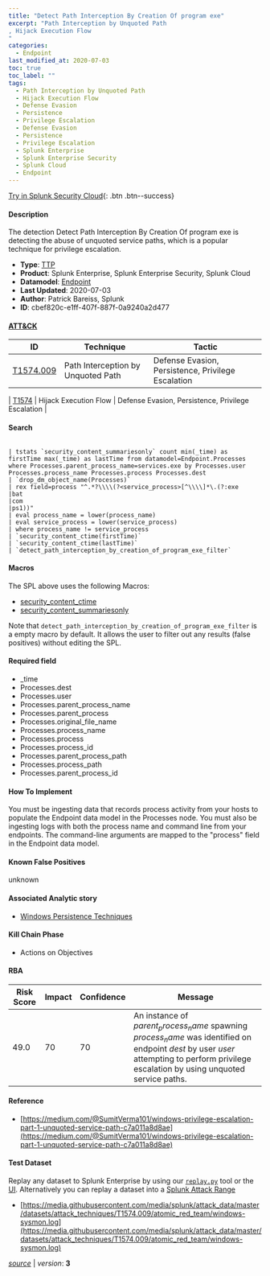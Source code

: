 ```yaml
---
title: "Detect Path Interception By Creation Of program exe"
excerpt: "Path Interception by Unquoted Path
, Hijack Execution Flow
"
categories:
  - Endpoint
last_modified_at: 2020-07-03
toc: true
toc_label: ""
tags:
  - Path Interception by Unquoted Path
  - Hijack Execution Flow
  - Defense Evasion
  - Persistence
  - Privilege Escalation
  - Defense Evasion
  - Persistence
  - Privilege Escalation
  - Splunk Enterprise
  - Splunk Enterprise Security
  - Splunk Cloud
  - Endpoint
---
```




[Try in Splunk Security Cloud](https://www.splunk.com/en_us/cyber-security.html){: .btn .btn--success}

#### Description

The detection Detect Path Interception By Creation Of program exe is detecting the abuse of unquoted service paths, which is a popular technique for privilege escalation. 

- **Type**: [TTP](https://github.com/splunk/security_content/wiki/object-Analytic-Types)
- **Product**: Splunk Enterprise, Splunk Enterprise Security, Splunk Cloud
- **Datamodel**: [Endpoint](https://docs.splunk.com/Documentation/CIM/latest/User/Endpoint)
- **Last Updated**: 2020-07-03
- **Author**: Patrick Bareiss, Splunk
- **ID**: cbef820c-e1ff-407f-887f-0a9240a2d477


#### [ATT&CK](https://attack.mitre.org/)

| ID             | Technique        |  Tactic             |
| -------------- | ---------------- |-------------------- |
| [T1574.009](https://attack.mitre.org/techniques/T1574/009/) | Path Interception by Unquoted Path | Defense Evasion, Persistence, Privilege Escalation |

| [T1574](https://attack.mitre.org/techniques/T1574/) | Hijack Execution Flow | Defense Evasion, Persistence, Privilege Escalation |

#### Search

```

| tstats `security_content_summariesonly` count min(_time) as firstTime max(_time) as lastTime from datamodel=Endpoint.Processes where Processes.parent_process_name=services.exe by Processes.user Processes.process_name Processes.process Processes.dest 
| `drop_dm_object_name(Processes)` 
| rex field=process "^.*?\\\\(?<service_process>[^\\\\]*\.(?:exe
|bat
|com
|ps1))" 
| eval process_name = lower(process_name) 
| eval service_process = lower(service_process) 
| where process_name != service_process 
| `security_content_ctime(firstTime)` 
| `security_content_ctime(lastTime)` 
| `detect_path_interception_by_creation_of_program_exe_filter`
```

#### Macros
The SPL above uses the following Macros:
* [security_content_ctime](https://github.com/splunk/security_content/blob/develop/macros/security_content_ctime.yml)
* [security_content_summariesonly](https://github.com/splunk/security_content/blob/develop/macros/security_content_summariesonly.yml)

Note that `detect_path_interception_by_creation_of_program_exe_filter` is a empty macro by default. It allows the user to filter out any results (false positives) without editing the SPL.

#### Required field
* _time
* Processes.dest
* Processes.user
* Processes.parent_process_name
* Processes.parent_process
* Processes.original_file_name
* Processes.process_name
* Processes.process
* Processes.process_id
* Processes.parent_process_path
* Processes.process_path
* Processes.parent_process_id


#### How To Implement
You must be ingesting data that records process activity from your hosts to populate the Endpoint data model in the Processes node. You must also be ingesting logs with both the process name and command line from your endpoints. The command-line arguments are mapped to the "process" field in the Endpoint data model.

#### Known False Positives
unknown

#### Associated Analytic story
* [Windows Persistence Techniques](/stories/windows_persistence_techniques)


#### Kill Chain Phase
* Actions on Objectives



#### RBA

| Risk Score  | Impact      | Confidence   | Message      |
| ----------- | ----------- |--------------|--------------|
| 49.0 | 70 | 70 | An instance of $parent_process_name$ spawning $process_name$ was identified on endpoint $dest$ by user $user$ attempting to perform privilege escalation by using unquoted service paths. |




#### Reference

* [https://medium.com/@SumitVerma101/windows-privilege-escalation-part-1-unquoted-service-path-c7a011a8d8ae](https://medium.com/@SumitVerma101/windows-privilege-escalation-part-1-unquoted-service-path-c7a011a8d8ae)



#### Test Dataset
Replay any dataset to Splunk Enterprise by using our [`replay.py`](https://github.com/splunk/attack_data#using-replaypy) tool or the [UI](https://github.com/splunk/attack_data#using-ui).
Alternatively you can replay a dataset into a [Splunk Attack Range](https://github.com/splunk/attack_range#replay-dumps-into-attack-range-splunk-server)


* [https://media.githubusercontent.com/media/splunk/attack_data/master/datasets/attack_techniques/T1574.009/atomic_red_team/windows-sysmon.log](https://media.githubusercontent.com/media/splunk/attack_data/master/datasets/attack_techniques/T1574.009/atomic_red_team/windows-sysmon.log)



[*source*](https://github.com/splunk/security_content/tree/develop/detections/endpoint/detect_path_interception_by_creation_of_program_exe.yml) \| *version*: **3**